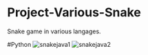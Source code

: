 # Project-Various-Snake
Snake game in various langages.

#Python
![snakejava1](http://www.heberger-image.fr/data/images/51589_snake1.png)
![snakejava2](http://www.heberger-image.fr/data/images/17650_snake2.png)
